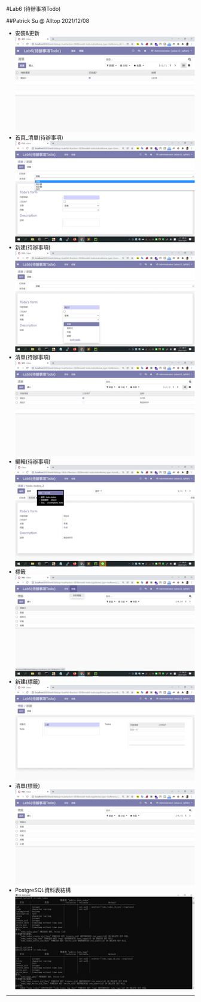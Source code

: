 #Lab6 (待辦事項Todo)

##Patrick Su @ Alltop 2021/12/08

* 安裝&更新
![Demo1](https://github.com/afgnsu/odoo12-lab6/blob/main/01.jpg)
* 首頁_清單(待辦事項)
![Demo2](https://github.com/afgnsu/odoo12-lab6/blob/main/02.jpg)
* 新建(待辦事項)
![Demo3](https://github.com/afgnsu/odoo12-lab6/blob/main/03.jpg)
* 清單(待辦事項)
![Demo4](https://github.com/afgnsu/odoo12-lab6/blob/main/04.jpg)
* 編輯(待辦事項)
![Demo5](https://github.com/afgnsu/odoo12-lab6/blob/main/05.jpg)
* 標籤
![Demo6](https://github.com/afgnsu/odoo12-lab6/blob/main/06.jpg)
* 新建(標籤)
![Demo7](https://github.com/afgnsu/odoo12-lab6/blob/main/07.jpg)
* 清單(標籤)
![Demo8](https://github.com/afgnsu/odoo12-lab6/blob/main/08.jpg)
* PostgreSQL資料表結構
![Demo9](https://github.com/afgnsu/odoo12-lab6/blob/main/09.jpg)
---